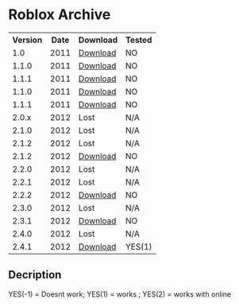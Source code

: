 # Roblox Archive

<table>
    <tr>
        <th>Version</th>
        <th>Date</th>
        <th>Download</th>
        <th>Tested</th>
    </tr>
    <tr>
        <td>1.0</td>
        <td>2011</td>
        <td><a href="2011/ROBLOX-1.0.ipa">Download</a></td>
        <td background-color=red>NO</td>
    </tr>
    <tr>
        <td>1.1.0</td>
        <td>2011</td>
        <td><a href="2011/ROBLOX-1.1.0.ipa">Download</a></td>
        <td>NO</td>
    </tr>
    <tr>
        <td>1.1.1</td>
        <td>2011</td>
        <td><a href="2011/ROBLOX-1.1.1.ipa">Download</a></td>
        <td>NO</td>
    </tr>
    <tr>
        <td>1.1.0</td>
        <td>2011</td>
        <td><a href="2011/ROBLOX-1.1.0.ipa">Download</a></td>
        <td>NO</td>
    </tr>
    <tr>
        <td>1.1.1</td>
        <td>2011</td>
        <td><a href="2011/ROBLOX-1.1.1.ipa">Download</a></td>
        <td>NO</td>
    </tr>
        <tr>
        <td>2.0.x</td>
        <td>2012</td>
        <td>Lost</td>
        <td>N/A</td>
    </tr>
    <tr>
        <td>2.1.0</td>
        <td>2012</td>
        <td>Lost</td>
        <td>N/A</td>
    </tr>
    <tr>
        <td>2.1.2</td>
        <td>2012</td>
        <td>Lost</td>
        <td>N/A</td>
    </tr>
    <tr>
        <td>2.1.2</td>
        <td>2012</td>
        <td><a href="2012/ROBLOX-2.1.2.ipa">Download</a></td>
        <td>NO</td>
    </tr>
    <tr>
        <td>2.2.0</td>
        <td>2012</td>
        <td>Lost</td>
        <td>N/A</td>
    </tr>
    <tr>
        <td>2.2.1</td>
        <td>2012</td>
        <td>Lost</td>
        <td>N/A</td>
    </tr>
    <tr>
        <td>2.2.2</td>
        <td>2012</td>
        <td><a href="2012/ROBLOX-2.2.2.ipa">Download</a></td>
        <td>NO</td>
    </tr>
    <tr>
        <td>2.3.0</td>
        <td>2012</td>
        <td>Lost</td>
        <td>N/A</td>
    </tr>
    <tr>
        <td>2.3.1</td>
        <td>2012</td>
        <td><a href="2012/ROBLOX-2.3.1.ipa">Download</a></td>
        <td>NO</td>
    </tr>
    <tr>
        <td>2.4.0</td>
        <td>2012</td>
        <td>Lost</td>
        <td>N/A</td>
    </tr>
    <tr>
        <td>2.4.1</td>
        <td>2012</td>
        <td><a href="2012/ROBLOX-2.4.1.ipa">Download</a></td>
        <td>YES(1)</td>
    </tr>
</table>

## Decription
YES(-1) = Doesnt work; YES(1) = works ; YES(2) = works with online
